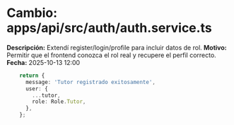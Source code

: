 # Cambio: apps/api/src/auth/auth.service.ts
**Descripción:** Extendí register/login/profile para incluir datos de rol.
**Motivo:** Permitir que el frontend conozca el rol real y recupere el perfil correcto.
**Fecha:** 2025-10-13 12:00
```ts
    return {
      message: 'Tutor registrado exitosamente',
      user: {
        ...tutor,
        role: Role.Tutor,
      },
    };
```

